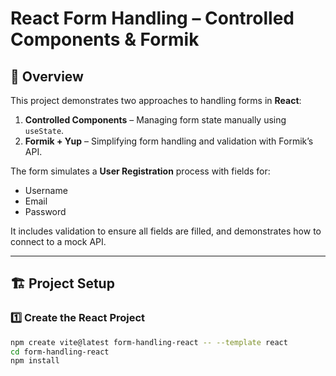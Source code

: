 # React Form Handling – Controlled Components & Formik

## 📖 Overview

This project demonstrates two approaches to handling forms in **React**:

1. **Controlled Components** – Managing form state manually using `useState`.
2. **Formik + Yup** – Simplifying form handling and validation with Formik’s API.

The form simulates a **User Registration** process with fields for:
- Username  
- Email  
- Password  

It includes validation to ensure all fields are filled, and demonstrates how to connect to a mock API.

---

## 🏗️ Project Setup

### 1️⃣ Create the React Project

```bash
npm create vite@latest form-handling-react -- --template react
cd form-handling-react
npm install
